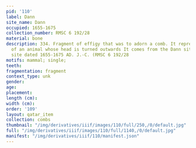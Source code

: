 ```yaml
---
pid: '110'
label: Dann
site_name: Dann
occupied: 1655-1675
collection_number: RMSC 6 192/28
material: bone
description: 334. Fragment of effigy that was to adorn a comb. It represents the head
  of an animal whose head is turned outwards It comes from the Dann site a seneca
  site dated 1655-1675 AD. J.-C. (RMSC 6 192/28
motifs: mammal; single;
teeth:
fragmentation: fragment
context_type: unk
gender:
age:
placement:
length (cm):
width (cm):
order: '109'
layout: qatar_item
collection: combs
thumbnail: "/img/derivatives/iiif/images/110/full/250,/0/default.jpg"
full: "/img/derivatives/iiif/images/110/full/1140,/0/default.jpg"
manifest: "/img/derivatives/iiif/110/manifest.json"
---
```

